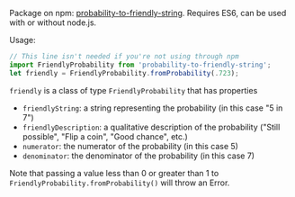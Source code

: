 Package on npm: [probability-to-friendly-string](https://www.npmjs.com/package/probability-to-friendly-string).  Requires ES6, can be used with or without node.js.

Usage:
```javascript
// This line isn't needed if you're not using through npm
import FriendlyProbability from 'probability-to-friendly-string';
let friendly = FriendlyProbability.fromProbability(.723);
```    

`friendly` is a class of type `FriendlyProbability` that has properties
- `friendlyString`: a string representing the probability (in this case "5 in 7")
- `friendlyDescription`: a qualitative description of the probability ("Still possible", "Flip a coin", "Good chance", etc.)
- `numerator`: the numerator of the probability (in this case 5)
- `denominator`: the denominator of the probability (in this case 7)

Note that passing a value less than 0 or greater than 1 to `FriendlyProbability.fromProbability()` will throw an Error.
